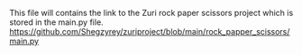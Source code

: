 This file will contains the link to the Zuri rock paper scissors project
which is stored in the main.py file.
https://github.com/Shegzyrey/zuriproject/blob/main/rock_papper_scissors/main.py
